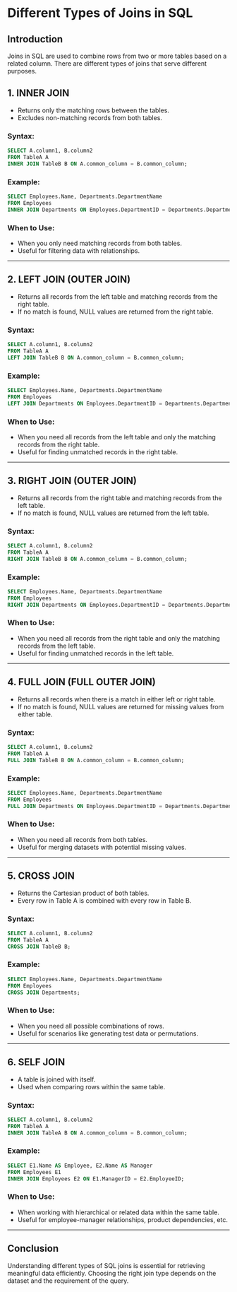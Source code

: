 # Different Types of Joins in SQL

## Introduction
Joins in SQL are used to combine rows from two or more tables based on a related column. There are different types of joins that serve different purposes.

## 1. INNER JOIN
- Returns only the matching rows between the tables.
- Excludes non-matching records from both tables.

### Syntax:
```sql
SELECT A.column1, B.column2
FROM TableA A
INNER JOIN TableB B ON A.common_column = B.common_column;
```

### Example:
```sql
SELECT Employees.Name, Departments.DepartmentName
FROM Employees
INNER JOIN Departments ON Employees.DepartmentID = Departments.DepartmentID;
```

### When to Use:
- When you only need matching records from both tables.
- Useful for filtering data with relationships.

---

## 2. LEFT JOIN (OUTER JOIN)
- Returns all records from the left table and matching records from the right table.
- If no match is found, NULL values are returned from the right table.

### Syntax:
```sql
SELECT A.column1, B.column2
FROM TableA A
LEFT JOIN TableB B ON A.common_column = B.common_column;
```

### Example:
```sql
SELECT Employees.Name, Departments.DepartmentName
FROM Employees
LEFT JOIN Departments ON Employees.DepartmentID = Departments.DepartmentID;
```

### When to Use:
- When you need all records from the left table and only the matching records from the right table.
- Useful for finding unmatched records in the right table.

---

## 3. RIGHT JOIN (OUTER JOIN)
- Returns all records from the right table and matching records from the left table.
- If no match is found, NULL values are returned from the left table.

### Syntax:
```sql
SELECT A.column1, B.column2
FROM TableA A
RIGHT JOIN TableB B ON A.common_column = B.common_column;
```

### Example:
```sql
SELECT Employees.Name, Departments.DepartmentName
FROM Employees
RIGHT JOIN Departments ON Employees.DepartmentID = Departments.DepartmentID;
```

### When to Use:
- When you need all records from the right table and only the matching records from the left table.
- Useful for finding unmatched records in the left table.

---

## 4. FULL JOIN (FULL OUTER JOIN)
- Returns all records when there is a match in either left or right table.
- If no match is found, NULL values are returned for missing values from either table.

### Syntax:
```sql
SELECT A.column1, B.column2
FROM TableA A
FULL JOIN TableB B ON A.common_column = B.common_column;
```

### Example:
```sql
SELECT Employees.Name, Departments.DepartmentName
FROM Employees
FULL JOIN Departments ON Employees.DepartmentID = Departments.DepartmentID;
```

### When to Use:
- When you need all records from both tables.
- Useful for merging datasets with potential missing values.

---

## 5. CROSS JOIN
- Returns the Cartesian product of both tables.
- Every row in Table A is combined with every row in Table B.

### Syntax:
```sql
SELECT A.column1, B.column2
FROM TableA A
CROSS JOIN TableB B;
```

### Example:
```sql
SELECT Employees.Name, Departments.DepartmentName
FROM Employees
CROSS JOIN Departments;
```

### When to Use:
- When you need all possible combinations of rows.
- Useful for scenarios like generating test data or permutations.

---

## 6. SELF JOIN
- A table is joined with itself.
- Used when comparing rows within the same table.

### Syntax:
```sql
SELECT A.column1, B.column2
FROM TableA A
INNER JOIN TableA B ON A.common_column = B.common_column;
```

### Example:
```sql
SELECT E1.Name AS Employee, E2.Name AS Manager
FROM Employees E1
INNER JOIN Employees E2 ON E1.ManagerID = E2.EmployeeID;
```

### When to Use:
- When working with hierarchical or related data within the same table.
- Useful for employee-manager relationships, product dependencies, etc.

---

## Conclusion
Understanding different types of SQL joins is essential for retrieving meaningful data efficiently. Choosing the right join type depends on the dataset and the requirement of the query.
